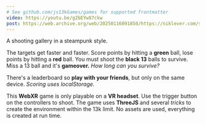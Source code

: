 ```yaml
---
# See github.com/js13kGames/games for supported frontmatter
video: https://youtu.be/g2bEYw87ckw
post: https://web.archive.org/web/20250116091850/https://niklever.com/steamshot-13-my-webxr-entry-to-the-2024-js13kgames-competition
---
```

A shooting gallery in a steampunk style. 

The targets get faster and faster. Score points by hitting a **green** ball, lose points by hitting a **red** ball. You must shoot the **black 13** balls to survive. Miss a 13 ball and it's **gameover.** *How long can you survive?*

There's a leaderboard so **play with your friends**, but only on the same device. *Scoring uses localStorage.*

This **WebXR** game is only playable on a **VR headset**. Use the trigger button on the controllers to shoot. The game uses **ThreeJS** and several *tricks* to create the environment within the 13k limit. No assets are used, everything is created at run time.
